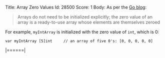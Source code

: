 Title: Array Zero Values
Id: 28500
Score: 1
Body:
As per the [Go blog][1]:
>  Arrays do not need to be initialized explicitly; the zero value of an array is a ready-to-use array whose elements are themselves zeroed 

For example, `myIntArray` is initialized with the zero value of `int`, which is 0:

    var myIntArray [5]int     // an array of five 0's: [0, 0, 0, 0, 0]


  [1]: https://blog.golang.org/go-slices-usage-and-internals
|======|

